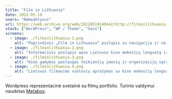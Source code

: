 ```yaml
---
title: "Film in Lithuania"
date: 2022-05-19
users: "Nebeaktyvus"
url: https://web.archive.org/web/20220519140442/http://filminlithuania.com/
stack: ["WordPress", "WP / Theme", "Sass"]
screens:
  - image: ./filminlithuania-1.png
    alt: "Pagrindinis „Film in Lithuania“ puslapis su navigacija ir skilimo planu projektuoti Lietuvoje"
  - image: ./filminlithuania-2.png
    alt: "Informacinis puslapis apie Lietuvos kino mokesčių lengvatą ir jos veikimo principą"
  - image: ./filminlithuania-3.png
    alt: "Kino gamybos paslaugas teikiančių įmonių ir organizacijų sąrašas Lietuvoje"
  - image: ./filminlithuania-4.png
    alt: "Lietuvos filmavimo vietovių aprašymas su kino mokesčių lengvatos informacija"
---
```


Wordpress reprezentacinė svetainė su filmų portfolio. Turinio valdymui naudotas [Metabox](https://metabox.io).